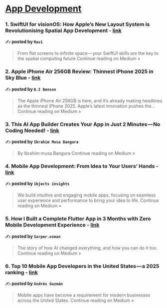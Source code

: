 
<h1><a href=https://medium.com/tag/mobile-app-development/recommended target="_blank" rel="noopener noreferrer">App Development</a></h1>
<h3>1. SwiftUI for visionOS: How Apple’s New Layout System is Revolutionising Spatial App Development - <a href="https://ravi6997.medium.com/swiftui-for-visionos-how-apples-new-layout-system-is-revolutionising-spatial-app-development-3e3d15d2d7fc?source=rss------mobile_app_development-5" target="_blank" rel="noopener noreferrer">link</a></h3>

✍️ **posted by `Ravi`**

<blockquote>From flat screens to infinite space — your SwiftUI skills are the key to the spatial computing future
Continue reading on Medium »</blockquote>

<h3>2. Apple iPhone Air 256GB Review: Thinnest iPhone 2025 in Sky Blue - <a href="https://medium.com/@barack234/apple-iphone-air-256gb-review-thinnest-iphone-2025-in-sky-blue-304f1e32debd?source=rss------mobile_app_development-5" target="_blank" rel="noopener noreferrer">link</a></h3>

✍️ **posted by `B.I Benson`**

<blockquote>The Apple iPhone Air 256GB is here, and it’s already making headlines as the thinnest iPhone 2025. Apple’s latest innovation pushes the…
Continue reading on Medium »</blockquote>

<h3>3. This AI App Builder Creates Your App in Just 2 Minutes — No Coding Needed! - <a href="https://medium.com/@ibramusonline/this-ai-app-builder-creates-your-app-in-just-2-minutes-no-coding-needed-253a0a9cb2b5?source=rss------mobile_app_development-5" target="_blank" rel="noopener noreferrer">link</a></h3>

✍️ **posted by `Ibrahim Musa Bangura`**

<blockquote>By Ibrahim musa Bangura
Continue reading on Medium »</blockquote>

<h3>4. Mobile App Development: From Idea to Your Users’ Hands - <a href="https://ibjects-insights.medium.com/mobile-app-development-from-idea-to-your-users-hands-668b80aa079f?source=rss------mobile_app_development-5" target="_blank" rel="noopener noreferrer">link</a></h3>

✍️ **posted by `ibjects insights`**

<blockquote>We build intuitive and engaging mobile apps, focusing on seamless user experience and performance to bring your idea to life.
Continue reading on Medium »</blockquote>

<h3>5. How I Built a Complete Flutter App in 3 Months with Zero Mobile Development Experience - <a href="https://medium.com/@sarperosman/how-i-built-a-complete-flutter-app-in-3-months-with-zero-mobile-development-experience-147381fade99?source=rss------mobile_app_development-5" target="_blank" rel="noopener noreferrer">link</a></h3>

✍️ **posted by `Sarper.osman`**

<blockquote>The story of how AI changed everything, and how you can do it too.
Continue reading on Medium »</blockquote>

<h3>6. Top 10 Mobile App Developers in the United States — a 2025 ranking - <a href="https://medium.com/@afguzmanc/top-10-mobile-app-developers-in-the-united-states-a-2025-ranking-f94d46192048?source=rss------mobile_app_development-5" target="_blank" rel="noopener noreferrer">link</a></h3>

✍️ **posted by `Andrés Guzmán`**

<blockquote>Mobile apps have become a requirement for modern businesses across the United States.
Continue reading on Medium »</blockquote>

